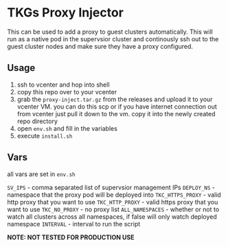 # TKGs Proxy Injector

This can be used to add a proxy to guest clusters automatically. This will run as a native pod in the supervsior cluster and continously ssh out to the guest cluster nodes and make sure they have a proxy configured.


## Usage

1. ssh to vcenter and hop into shell
2. copy this repo over to your vcenter 
3. grab the `proxy-inject.tar.gz` from the releases and upload it to your vcenter VM. you can do this scp or if you have internet connection out from vcenter just pull it down to the vm. copy it into the newly created repo directory
4. open `env.sh` and fill in the variables
5. execute `install.sh`


## Vars

all vars are set in `env.sh`

`SV_IPS` -  comma separated list of supervsior management IPs
`DEPLOY_NS` - namespace that the proxy pod will be deployed into
`TKC_HTTPS_PROXY` - valid http proxy that you want to use
`TKC_HTTP_PROXY` - valid https proxy that you want to use
`TKC_NO_PROXY` -  no proxy list
`ALL_NAMESPACES` - whether or not to watch all clusters across all namespaces, if false will only watch deployed namespace
`INTERVAL` - interval to run the script

**NOTE: NOT TESTED FOR PRODUCTION USE**